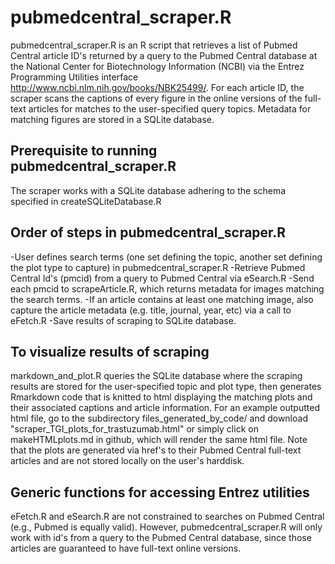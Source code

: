 pubmedcentral_scraper.R
=========================

pubmedcentral_scraper.R is an R script that retrieves a list of Pubmed Central article ID's returned by a query to the Pubmed Central database at the National Center for Biotechnology Information (NCBI) via the Entrez Programming Utilities interface http://www.ncbi.nlm.nih.gov/books/NBK25499/.  For each article ID, the scraper scans the captions of every figure in the online versions of the full-text articles for matches to the user-specified query topics.  Metadata for matching figures are stored in a SQLite database.


Prerequisite to running pubmedcentral_scraper.R
--------------------------
The scraper works with a SQLite database adhering to the schema specified in createSQLiteDatabase.R


Order of steps in pubmedcentral_scraper.R
--------------------------
-User defines search terms (one set defining the topic, another set defining the plot type to capture) in pubmedcentral_scraper.R
-Retrieve Pubmed Central Id's (pmcid) from a query to Pubmed Central via eSearch.R
-Send each pmcid to scrapeArticle.R, which returns metadata for images matching the search terms.
-If an article contains at least one matching image, also capture the article metadata (e.g. title, journal, year, etc) via a call to eFetch.R
-Save results of scraping to SQLite database.


To visualize results of scraping
--------------------------
markdown_and_plot.R queries the SQLite database where the scraping results are stored for the user-specified topic and plot type, then generates Rmarkdown code that is knitted to html displaying the matching plots and their associated captions and article information.  For an example outputted html file, go to the subdirectory files_generated_by_code/ and download "scraper_TGI_plots_for_trastuzumab.html" or simply click on makeHTMLplots.md in github, which will render the same html file.  Note that the plots are generated via href's to their Pubmed Central full-text articles and are not stored locally on the user's harddisk.


Generic functions for accessing Entrez utilities
---------------------------
eFetch.R and eSearch.R are not constrained to searches on Pubmed Central (e.g., Pubmed is equally valid).  However, pubmedcentral_scraper.R will only work with id's from a query to the Pubmed Central database, since those articles are guaranteed to have full-text online versions.